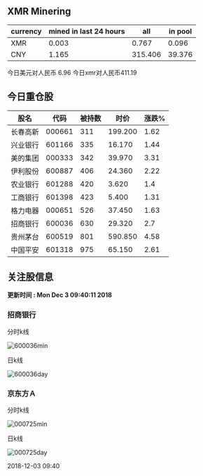 ## XMR Minering

|currency|mined in last 24 hours|all|in pool|
|---|---|---|---|
|XMR|0.003|0.767|0.096|
|CNY|1.165|315.406|39.376|

今日美元对人民币 6.96	今日xmr对人民币411.19


## 今日重仓股 

|股名|代码|被持数|时价|涨跌%|
|---|---|---|---|---|
|长春高新|000661|311|199.200|1.62|
|兴业银行|601166|335|16.170|1.44|
|美的集团|000333|342|39.970|3.31|
|伊利股份|600887|406|24.360|2.22|
|农业银行|601288|420|3.620|1.4|
|工商银行|601398|423|5.400|1.31|
|格力电器|000651|526|37.450|1.63|
|招商银行|600036|630|29.320|2.7|
|贵州茅台|600519|801|590.850|4.58|
|中国平安|601318|975|65.150|2.61|

## 关注股信息
**更新时间 : Mon Dec  3 09:40:11 2018**
### 招商银行 
分时k线

![600036min](http://image.sinajs.cn/newchart/min/n/sh600036.gif)

日k线

![600036day](http://image.sinajs.cn/newchart/daily/n/sh600036.gif)

### 京东方Ａ 
分时k线

![000725min](http://image.sinajs.cn/newchart/min/n/sz000725.gif)

日k线

![000725day](http://image.sinajs.cn/newchart/daily/n/sz000725.gif)

2018-12-03 09:40